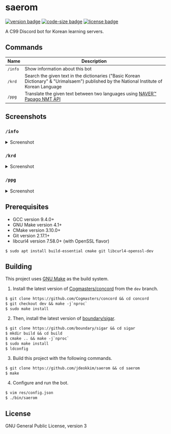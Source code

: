 # saerom


[![version badge](https://img.shields.io/github/v/release/jdeokkim/saerom?color=orange&include_prereleases)](https://github.com/jdeokkim/saerom/releases)
[![code-size badge](https://img.shields.io/github/languages/code-size/jdeokkim/saerom?color=green)](https://github.com/jdeokkim/saerom)
[![license badge](https://img.shields.io/github/license/jdeokkim/saerom?color=brightgreen)](https://github.com/jdeokkim/saerom/blob/main/LICENSE)

A C99 Discord bot for Korean learning servers.

## Commands

| Name    | Description                                                                                                                                  |
| ------- | ---------------------------------------------------------------------------------------------------------------------------------------------|
| `/info` | Show information about this bot                                                                                                              |
| `/krd`  | Search the given text in the dictionaries ("Basic Korean Dictionary" & "Urimalsaem") published by the National Institute of Korean Language  |
| `/ppg`  | Translate the given text between two languages using [NAVER™ Papago NMT API](https://developers.naver.com/docs/papago/README.md)             |

## Screenshots

### `/info`

<details>
  <summary>Screenshot</summary>

  <img src="res/images/screenshot-info.png" alt="/info">  
</details>

### `/krd`

<details>
  <summary>Screenshot</summary>

  <img src="res/images/screenshot-krd.png" alt="/krd"> 
</details>

### `/ppg`

<details>
  <summary>Screenshot</summary>

  <img src="res/images/screenshot-ppg.png" alt="/ppg">  
</details>

## Prerequisites

- GCC version 9.4.0+
- GNU Make version 4.1+
- CMake version 3.10.0+
- Git version 2.17.1+
- libcurl4 version 7.58.0+ (with OpenSSL flavor)

```console
$ sudo apt install build-essential cmake git libcurl4-openssl-dev
```

## Building

This project uses [GNU Make](https://www.gnu.org/software/make) as the build system.

1. Install the latest version of [Cogmasters/concord](https://github.com/Cogmasters/concord) from the `dev` branch.

```console
$ git clone https://github.com/Cogmasters/concord && cd concord
$ git checkout dev && make -j`nproc`
$ sudo make install
```

2. Then, install the latest version of [boundary/sigar](https://github.com/boundary/sigar).

```console
$ git clone https://github.com/boundary/sigar && cd sigar 
$ mkdir build && cd build
$ cmake .. && make -j`nproc`
$ sudo make install
$ ldconfig
```

3. Build this project with the following commands.

```console
$ git clone https://github.com/jdeokkim/saerom && cd saerom
$ make
```

4. Configure and run the bot.

```console
$ vim res/config.json
$ ./bin/saerom
```

## License

GNU General Public License, version 3